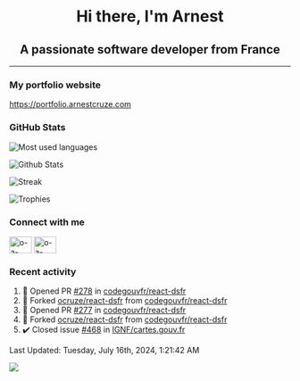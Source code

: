 <h1 align="center">Hi there, I'm Arnest</h1>
<h2 align="center">A passionate software developer from France</h2>

---

### My portfolio website

https://portfolio.arnestcruze.com

### GitHub Stats

![Most used languages](https://github-readme-stats.vercel.app/api/top-langs/?username=ocruze&langs_count=10&layout=compact&hide=tsql)

![Github Stats](https://github-readme-stats.vercel.app/api?username=ocruze&count_private=true&show_icons=true&title_color=fff&text_color=fff&bg_color=30,36d1dc,904e95)

![Streak](https://github-readme-streak-stats.herokuapp.com/?user=ocruze&)

![Trophies](https://github-profile-trophy.vercel.app/?username=ocruze)

### Connect with me

<p align="left">
  <a href="mailto:o.cruze@live.com" target="blank"><img align="center" src="https://upload.wikimedia.org/wikipedia/commons/d/df/Microsoft_Office_Outlook_%282018%E2%80%93present%29.svg" alt="o-a-cruze" height="30" width="40" /></a>
  <a href="https://linkedin.com/in/o-a-cruze" target="blank"><img align="center" src="https://raw.githubusercontent.com/rahuldkjain/github-profile-readme-generator/master/src/images/icons/Social/linked-in-alt.svg" alt="o-a-cruze" height="30" width="40" /></a>
</p>

### Recent activity

<!--RECENT_ACTIVITY:start-->
1. 💪 Opened PR [#278](https://github.com/codegouvfr/react-dsfr/pull/278) in [codegouvfr/react-dsfr](https://github.com/codegouvfr/react-dsfr)
2. 🔱 Forked [ocruze/react-dsfr](https://github.com/ocruze/react-dsfr) from [codegouvfr/react-dsfr](https://github.com/codegouvfr/react-dsfr)
3. 💪 Opened PR [#277](https://github.com/codegouvfr/react-dsfr/pull/277) in [codegouvfr/react-dsfr](https://github.com/codegouvfr/react-dsfr)
4. 🔱 Forked [ocruze/react-dsfr](https://github.com/ocruze/react-dsfr) from [codegouvfr/react-dsfr](https://github.com/codegouvfr/react-dsfr)
5. ✔️ Closed issue [#468](https://github.com/IGNF/cartes.gouv.fr/issues/468) in [IGNF/cartes.gouv.fr](https://github.com/IGNF/cartes.gouv.fr)
<!--RECENT_ACTIVITY:end-->

<!--RECENT_ACTIVITY:last_update-->
Last Updated: Tuesday, July 16th, 2024, 1:21:42 AM
<!--RECENT_ACTIVITY:last_update_end-->

[![](https://visitcount.itsvg.in/api?id=ocruze&label=Profile%20Views&pretty=false)](https://visitcount.itsvg.in)
